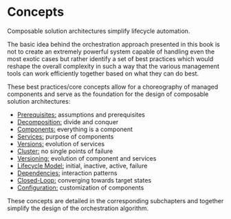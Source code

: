 Concepts
========

<div class="subtitle">
Composable solution architectures simplify lifecycle automation.
</div>

The basic idea behind the orchestration approach presented in this book is not to create an extremely powerful system capable of handling even the most exotic cases but rather identify a set of best practices which would reshape the overall complexity in such a way that the various management tools can work efficiently together based on what they can do best.

These best practices/core concepts allow for a choreography of managed components and serve as the foundation for the design of composable solution architectures:

* [Prerequisites:](./Concepts-Prerequisites.md) assumptions and prerequisites
* [Decomposition:](./Concepts-Decomposition.md) divide and conquer
* [Components:](./Concepts-Components.md) everything is a component
* [Services:](./Concepts-Services.md) purpose of components
* [Versions:](./Concepts-Versions.md) evolution of services
* [Cluster:](./Concepts-Cluster.md) no single points of failure
* [Versioning:](./Concepts-Versioning.md) evolution of component and services
* [Lifecycle Model:](./Concepts-Lifecycle.md) initial, inactive, active, failure
* [Dependencies:](./Concepts-Dependencies.md) interaction patterns
* [Closed-Loop:](./Concepts-ClosedLoop.md) converging towards target states
* [Configuration:](./Concepts-Configuration.md) customization of components

These concepts are detailed in the corresponding subchapters and together
simplify the design of the orchestration algorithm.
